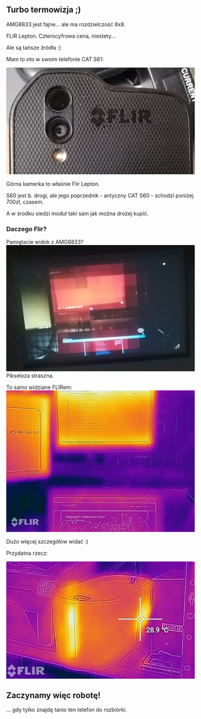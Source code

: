 ## Turbo termowizja ;)

AMG8833 jest fajne... ale ma rozdzielczość 8x8.

FLIR Lepton. Czterocyfrowa cena, niestety...

Ale są tańsze źródła :)

Mam to oto w swoim telefonie CAT S61:

![CAT S61](_pics/pic_ca_ts60_01.jpg)

Górna kamerka to właśnie Flir Lepton.

S60 jest b. drogi, ale jego poprzednik - antyczny CAT S60 - schodzi poniżej 700zł, czasem.

A w środku siedzi moduł taki sam jak można drożej kupić.

### Daczego Flir?

Pamiętacie widok z AMG8833?<br>
![Termowizja](_pics/pic_amg8833_view03.jpg)<br>
Pikseloza straszna.

To samo widziane FLIRem:<br>
![Termowizja](_pics/pic_flirview01.jpg)<br>

Dużo więcej szczegółów widać :)

Przydatna rzecz:

![Termowizja](_pics/pic_flirview02.jpg)<br>


## Zaczynamy więc robotę!

... gdy tylko znajdę tanio ten telefon do rozbiórki.

